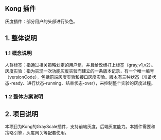 ## Kong 插件
 灰度插件：部分用户的头部进行染色。<br>

## 1. 整体说明
   ### 1.1 概念说明
人群标签：指通过相关策略划定的用户组，并且给改组打上标签（gray,v1,v2）。
灰度实验：指为实现一次功能灰度实验而建立的一条版本记录，有一个唯一编号（versionCode），包括前端灰度实验和接口灰度实验。版本有三种状态（准备状态-ready、进行状态-running、结束状态-over），来控制整个实验的灰度过程。

### 1.2 整体方案说明
    
## 2. 项目说明
   本项目为Kong的GrayScale插件，支持前端灰度，后端灰度能力。本插件需要和策略引擎，灰度网关等配套使用。

